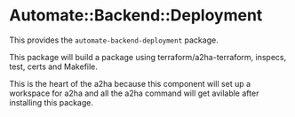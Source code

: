 # Automate::Backend::Deployment

This provides the `automate-backend-deployment` package.

This package will build a package using terraform/a2ha-terraform, inspecs, test, certs and Makefile. 


This is the heart of the a2ha because this component will set up a workspace for a2ha and all the a2ha command will get avilable after installing this package.